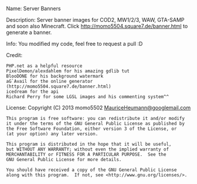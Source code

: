 Name:	Server Banners

Description: Server banner images for COD2, MW1/2/3, WAW, GTA-SAMP and soon also Minecraft. Click http://momo5504.square7.de/banner.html to generate a banner.

Info: You modified my code, feel free to request a pull :D

Credit:

	PHP.net as a helpful resource
	PixelDemon/alexdahlem for his amazing gdlib tut
	BlooDONE for his background watermark
	aG`Avail for the online generator (http://momo5504.square7.de/banner.html)
	icedream for the api
	Richard Perry for some LGSL images and his commenting system^^

License:
	Copyright (C) 2013 momo5502 <MauriceHeumann@googlemail.com>

	This program is free software: you can redistribute it and/or modify
    it under the terms of the GNU General Public License as published by
    the Free Software Foundation, either version 3 of the License, or
    (at your option) any later version.

    This program is distributed in the hope that it will be useful,
    but WITHOUT ANY WARRANTY; without even the implied warranty of
    MERCHANTABILITY or FITNESS FOR A PARTICULAR PURPOSE.  See the
    GNU General Public License for more details.

    You should have received a copy of the GNU General Public License
    along with this program.  If not, see <http://www.gnu.org/licenses/>.
